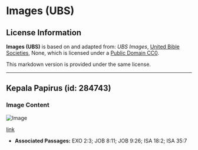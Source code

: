 # Images (UBS)

## License Information

**Images (UBS)** is based on and adapted from: _UBS Images_, [United Bible Societies](https://unitedbiblesocieties.org/), None, which is licensed under a [Public Domain CC0](https://creativecommons.org/public-domain/cc0/).

This markdown version is provided under the same license.



--------------------------------

## Kepala Papirus (id: 284743)

### Image Content

![Image](https://cdn.aquifer.bible/aquifer-content/resources/Media/WEB-0696_papyrus_head.jpg)

[link](https://cdn.aquifer.bible/aquifer-content/resources/Media/WEB-0696_papyrus_head.jpg)

* **Associated Passages:** EXO 2:3; JOB 8:11; JOB 9:26; ISA 18:2; ISA 35:7

